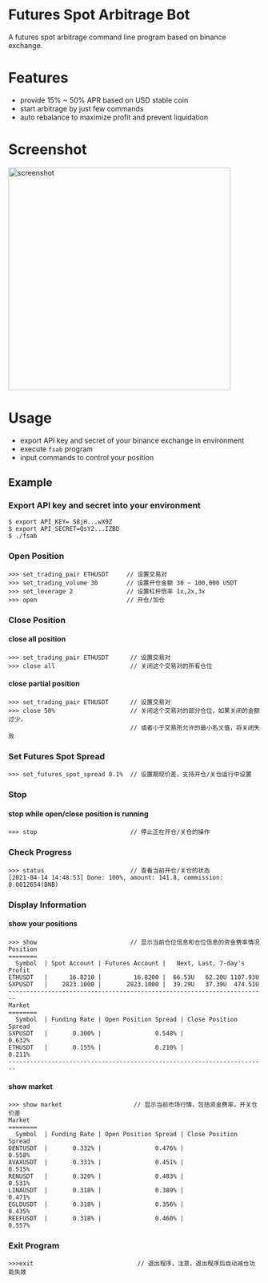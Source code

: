 # Futures Spot Arbitrage Bot
A futures spot arbitrage command line program based on binance exchange.

# Features
* provide 15% ~ 50% APR based on USD stable coin
* start arbitrage by just few commands
* auto rebalance to maximize profit and prevent liquidation

# Screenshot
<img width="444" alt="screenshot" src="https://user-images.githubusercontent.com/5153181/111059889-cac7f500-84d3-11eb-8c00-9d2d028862b6.png">

# Usage
* export API key and secret of your binance exchange in environment
* execute `fsab` program
* input commands to control your position

## Example
### Export API key and secret into your environment
```
$ export API_KEY= S8jH...wX9Z
$ export API_SECRET=QsY2...IZBD
$ ./fsab
```
### Open Position
```
>>> set_trading_pair ETHUSDT     // 设置交易对
>>> set_trading_volume 30        // 设置开仓金额 30 ~ 100,000 USDT
>>> set_leverage 2               // 设置杠杆倍率 1x,2x,3x
>>> open                         // 开仓/加仓
```

### Close Position
#### close all position
```
>>> set_trading_pair ETHUSDT      // 设置交易对
>>> close all                     // 关闭这个交易对的所有仓位
```
#### close partial position
```
>>> set_trading_pair ETHUSDT      // 设置交易对
>>> close 50%                     // 关闭这个交易对的部分仓位，如果关闭的金额过少，
                                  // 或者小于交易所允许的最小名义值，将关闭失败
```

### Set Futures Spot Spread
```
>>> set_futures_spot_spread 0.1%  // 设置期现价差，支持开仓/关仓运行中设置
```

### Stop
#### stop while open/close position is running
```
>>> stop                          // 停止正在开仓/关仓的操作
```

### Check Progress
```
>>> status                        // 查看当前开仓/关仓的状态
[2021-04-14 14:48:53] Done: 100%, amount: 141.8, commission: 0.0012654(BNB) 
```

### Display Information
#### show your positions
```
>>> show                          // 显示当前仓位信息和仓位信息的资金费率情况
Position
========
  Symbol  | Spot Account | Futures Account |   Next, Last, 7-day's Profit
ETHUSDT   |      16.8210 |         16.8200 |  66.53U   62.20U 1107.93U
SXPUSDT   |    2823.1000 |       2823.1000 |  39.29U   37.39U  474.51U
------------------------------------------------------------------------
Market
========
  Symbol  | Funding Rate | Open Position Spread | Close Position Spread
SXPUSDT   |       0.300% |               0.548% |                0.632%
ETHUSDT   |       0.155% |               0.210% |                0.211%
------------------------------------------------------------------------
```
#### show market
```
>>> show market                    // 显示当前市场行情，包括资金费率，开关仓价差 
Market
========
  Symbol  | Funding Rate | Open Position Spread | Close Position Spread
DENTUSDT  |       0.332% |               0.476% |                0.558%
AVAXUSDT  |       0.331% |               0.451% |                0.515%
RENUSDT   |       0.320% |               0.483% |                0.531%
LINAUSDT  |       0.318% |               0.389% |                0.471%
EGLDUSDT  |       0.318% |               0.356% |                0.435%
REEFUSDT  |       0.318% |               0.460% |                0.557%
```

### Exit Program
```
>>>exit                             // 退出程序，注意，退出程序后自动减仓功能失效
```
